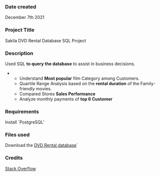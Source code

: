 

### Date created
December 7th 2021

### Project Title
Sakila DVD Rental Database SQL Project

### Description
 Used SQL **to query the database** to assist in business decisions.
 -  * Understand **Most popular** film Category among Customers.
    * Quartile Range Analysis based on  the **rental duration** of the
      Family-friendly movies.
    * Compared Stores **Sales Performance**
    * Analyze monthly payments of **top 6 Customer**



### Requirements
Install `PostgreSQL'

### Files used
Download the [DVD Rental database](https://www.postgresqltutorial.com/postgresql-sample-database/)`


### Credits
[Stack Overflow](https://stackoverflow.com)
